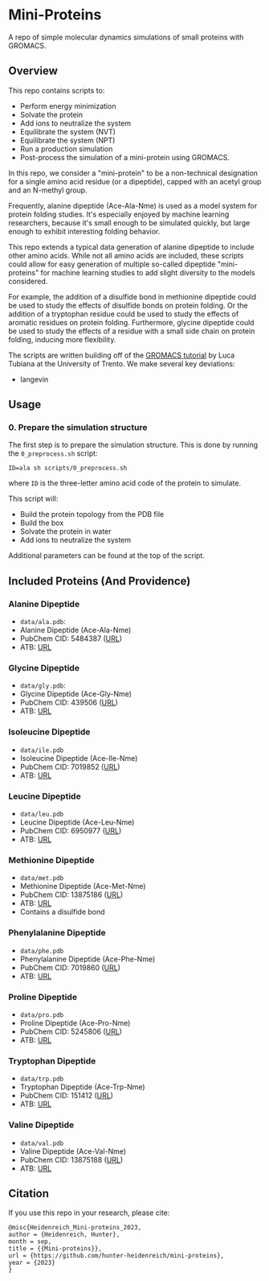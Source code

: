# Mini-Proteins

A repo of simple molecular dynamics simulations of small proteins with GROMACS.

## Overview

This repo contains scripts to: 
- Perform energy minimization
- Solvate the protein
- Add ions to neutralize the system
- Equilibrate the system (NVT)
- Equilibrate the system (NPT)
- Run a production simulation
- Post-process the simulation
of a mini-protein using GROMACS.

In this repo, we consider a "mini-protein" to be 
a non-technical designation for a single amino acid residue (or a dipeptide), 
capped with an acetyl group and an N-methyl group.

Frequently, alanine dipeptide (Ace-Ala-Nme) is used as a model system for
protein folding studies.
It's especially enjoyed by machine learning researchers,
because it's small enough to be simulated quickly,
but large enough to exhibit interesting folding behavior.

This repo extends a typical data generation of alanine dipeptide
to include other amino acids.
While not all amino acids are included, these scripts could allow for easy generation
of multiple so-called dipeptide "mini-proteins" for machine learning studies
to add slight diversity to the models considered.

For example, the addition of a disulfide bond in methionine dipeptide
could be used to study the effects of disulfide bonds on protein folding.
Or the addition of a tryptophan residue could be used to study the effects
of aromatic residues on protein folding.
Furthermore, glycine dipeptide could be used to study the effects of
a residue with a small side chain on protein folding, inducing more flexibility. 

The scripts are written building off of the [GROMACS tutorial](https://cbp-unitn.gitlab.io/qcb22-23/QCB/tutorial2_gromacs) 
by Luca Tubiana at the University of Trento.
We make several key deviations: 
- langevin

## Usage

### 0. Prepare the simulation structure

The first step is to prepare the simulation structure.
This is done by running the `0_preprocess.sh` script:
```
ID=ala sh scripts/0_preprocess.sh
```
where `ID` is the three-letter amino acid code of the protein to simulate.

This script will:
- Build the protein topology from the PDB file
- Build the box
- Solvate the protein in water 
- Add ions to neutralize the system

Additional parameters can be found at the top of the script.

## Included Proteins (And Providence)

### Alanine Dipeptide

- `data/ala.pdb`: 
- Alanine Dipeptide (Ace-Ala-Nme) 
- PubChem CID: 5484387 ([URL](https://pubchem.ncbi.nlm.nih.gov/compound/5484387))
- ATB: [URL](https://atb.uq.edu.au/molecule.py?molid=757282)

### Glycine Dipeptide

- `data/gly.pdb`: 
- Glycine Dipeptide (Ace-Gly-Nme) 
- PubChem CID: 439506 ([URL](https://pubchem.ncbi.nlm.nih.gov/compound/2-acetamido-N-methylacetamide))
- ATB: [URL](https://atb.uq.edu.au/molecule.py?molid=22639)

### Isoleucine Dipeptide

- `data/ile.pdb`
- Isoleucine Dipeptide (Ace-Ile-Nme)
- PubChem CID: 7019852 ([URL](https://pubchem.ncbi.nlm.nih.gov/compound/7019852))
- ATB: [URL](https://atb.uq.edu.au/molecule.py?molid=40061)

### Leucine Dipeptide

- `data/leu.pdb`
- Leucine Dipeptide (Ace-Leu-Nme)
- PubChem CID: 6950977 ([URL](https://pubchem.ncbi.nlm.nih.gov/compound/6950977))
- ATB: [URL](https://atb.uq.edu.au/molecule.py?molid=40062)

### Methionine Dipeptide

- `data/met.pdb`
- Methionine Dipeptide (Ace-Met-Nme)
- PubChem CID: 13875186 ([URL](https://pubchem.ncbi.nlm.nih.gov/compound/13875186))
- ATB: [URL](https://atb.uq.edu.au/molecule.py?molid=618964)
- Contains a disulfide bond

### Phenylalanine Dipeptide

- `data/phe.pdb`
- Phenylalanine Dipeptide (Ace-Phe-Nme)
- PubChem CID: 7019860 ([URL](https://pubchem.ncbi.nlm.nih.gov/compound/7019860))
- ATB: [URL](https://atb.uq.edu.au/molecule.py?molid=459390)

### Proline Dipeptide

- `data/pro.pdb`
- Proline Dipeptide (Ace-Pro-Nme)
- PubChem CID: 5245806 ([URL](https://pubchem.ncbi.nlm.nih.gov/compound/5245806))
- ATB: [URL](https://atb.uq.edu.au/molecule.py?molid=1175407)

### Tryptophan Dipeptide

- `data/trp.pdb`
- Tryptophan Dipeptide (Ace-Trp-Nme)
- PubChem CID: 151412 ([URL](https://pubchem.ncbi.nlm.nih.gov/compound/151412))
- ATB: [URL](https://atb.uq.edu.au/molecule.py?molid=40063)

### Valine Dipeptide

- `data/val.pdb`
- Valine Dipeptide (Ace-Val-Nme)
- PubChem CID: 13875188 ([URL](https://pubchem.ncbi.nlm.nih.gov/compound/13875188))
- ATB: [URL](https://atb.uq.edu.au/molecule.py?molid=40060)

## Citation

If you use this repo in your research, please cite:

```
@misc{Heidenreich_Mini-proteins_2023,
author = {Heidenreich, Hunter},
month = sep,
title = {{Mini-proteins}},
url = {https://github.com/hunter-heidenreich/mini-proteins},
year = {2023}
}
```
